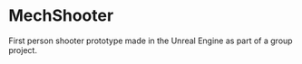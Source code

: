# MechShooter
First person shooter prototype made in the Unreal Engine as part of a group project.

